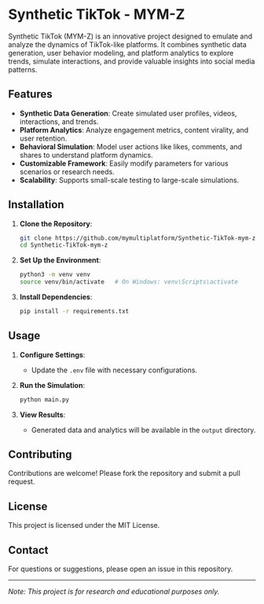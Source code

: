 # Synthetic TikTok - MYM-Z

Synthetic TikTok (MYM-Z) is an innovative project designed to emulate and analyze the dynamics of TikTok-like platforms. It combines synthetic data generation, user behavior modeling, and platform analytics to explore trends, simulate interactions, and provide valuable insights into social media patterns.

## Features

- **Synthetic Data Generation**: Create simulated user profiles, videos, interactions, and trends.
- **Platform Analytics**: Analyze engagement metrics, content virality, and user retention.
- **Behavioral Simulation**: Model user actions like likes, comments, and shares to understand platform dynamics.
- **Customizable Framework**: Easily modify parameters for various scenarios or research needs.
- **Scalability**: Supports small-scale testing to large-scale simulations.

## Installation

1. **Clone the Repository**:

   ```bash
   git clone https://github.com/mymultiplatform/Synthetic-TikTok-mym-z.git
   cd Synthetic-TikTok-mym-z
   ```

2. **Set Up the Environment**:

   ```bash
   python3 -m venv venv
   source venv/bin/activate   # On Windows: venv\Scripts\activate
   ```

3. **Install Dependencies**:

   ```bash
   pip install -r requirements.txt
   ```

## Usage

1. **Configure Settings**:

   - Update the `.env` file with necessary configurations.

2. **Run the Simulation**:

   ```bash
   python main.py
   ```

3. **View Results**:

   - Generated data and analytics will be available in the `output` directory.

## Contributing

Contributions are welcome! Please fork the repository and submit a pull request.

## License

This project is licensed under the MIT License.

## Contact

For questions or suggestions, please open an issue in this repository.

---

*Note: This project is for research and educational purposes only.* 
